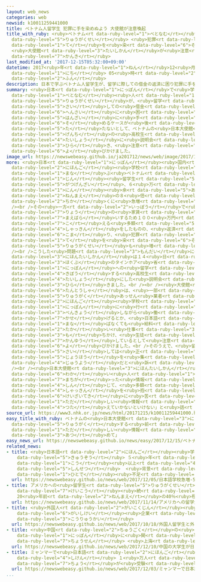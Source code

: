 ```yaml
---
layout: web_news
categories: web
newsid: k10011259441000
title: ベトナム人留学生 犯罪に手を染めぬよう 大使館が注意喚起
title_with_ruby: <ruby>ベトナム<rt data-ruby-level="1">べとなむ</rt></ruby><ruby>人<rt data-ruby-level="1">じん</rt></ruby><ruby>留学生<rt
  data-ruby-level="5">りゅうがくせい</rt></ruby> <ruby>犯罪<rt data-ruby-level="5">はんざい</rt></ruby>に<ruby>手<rt
  data-ruby-level="1">て</rt></ruby>を<ruby>染<rt data-ruby-level="6">そ</rt></ruby>めぬよう
  <ruby>大使館<rt data-ruby-level="3">たいしかん</rt></ruby>が<ruby>注意<rt data-ruby-level="3">ちゅうい</rt></ruby><ruby>喚起<rt
  data-ruby-level="7">かんき</rt></ruby>
last_modified_at: '2017-12-15T05:32:00+09:00'
datetime: 2017<ruby>年<rt data-ruby-level="1">ねん</rt></ruby>12<ruby>月<rt data-ruby-level="1">がつ</rt></ruby>15<ruby>日<rt
  data-ruby-level="1">にち</rt></ruby> 05<ruby>時<rt data-ruby-level="2">じ</rt></ruby>32<ruby>分<rt
  data-ruby-level="2">ふん</rt></ruby>
description: 日本で学ぶベトナム人留学生が、留学に際しての借金の返済に困り犯罪に手を染めるケースが後を絶たないとして、ベトナムの日本大使館が現地の高校生を対象に説明会を開き、注意を呼びかけました。
summary: <ruby>日本<rt data-ruby-level="1">にっぽん</rt></ruby>で<ruby>学<rt data-ruby-level="1">まな</rt></ruby>ぶ<ruby>ベトナム<rt
  data-ruby-level="1">べとなむ</rt></ruby><ruby>人<rt data-ruby-level="1">じん</rt></ruby><ruby>留学生<rt
  data-ruby-level="5">りゅうがくせい</rt></ruby>が、<ruby>留学<rt data-ruby-level="5">りゅうがく</rt></ruby>に<ruby>際<rt
  data-ruby-level="5">さい</rt></ruby>しての<ruby>借金<rt data-ruby-level="4">しゃっきん</rt></ruby>の<ruby>返済<rt
  data-ruby-level="6">へんさい</rt></ruby>に<ruby>困<rt data-ruby-level="6">こま</rt></ruby>り<ruby>犯罪<rt
  data-ruby-level="5">はんざい</rt></ruby>に<ruby>手<rt data-ruby-level="1">て</rt></ruby>を<ruby>染<rt
  data-ruby-level="6">そ</rt></ruby>めるケースが<ruby>後<rt data-ruby-level="2">あと</rt></ruby>を<ruby>絶<rt
  data-ruby-level="5">た</rt></ruby>たないとして、ベトナムの<ruby>日本大使館<rt data-ruby-level="3">にほんたいしかん</rt></ruby>が<ruby>現地<rt
  data-ruby-level="5">げんち</rt></ruby>の<ruby>高校生<rt data-ruby-level="2">こうこうせい</rt></ruby>を<ruby>対象<rt
  data-ruby-level="4">たいしょう</rt></ruby>に<ruby>説明会<rt data-ruby-level="4">せつめいかい</rt></ruby>を<ruby>開<rt
  data-ruby-level="3">ひら</rt></ruby>き、<ruby>注意<rt data-ruby-level="3">ちゅうい</rt></ruby>を<ruby>呼<rt
  data-ruby-level="6">よ</rt></ruby>びかけました。
image_url: https://newswebeasy.github.io/ja201712/news/web/image/2017/12/15/K10011259441_1712150424_1712150533_01_02.jpg
more: <ruby>日本<rt data-ruby-level="1">にっぽん</rt></ruby><ruby>国内<rt data-ruby-level="2">こくない</rt></ruby>の<ruby>日本語<rt
  data-ruby-level="2">にほんご</rt></ruby><ruby>学校<rt data-ruby-level="1">がっこう</rt></ruby>などで<ruby>学<rt
  data-ruby-level="1">まな</rt></ruby>ぶ<ruby>ベトナム<rt data-ruby-level="1">べとなむ</rt></ruby><ruby>人<rt
  data-ruby-level="1">じん</rt></ruby><ruby>留学生<rt data-ruby-level="5">りゅうがくせい</rt></ruby>はことし６<ruby>月現在<rt
  data-ruby-level="5">がつげんざい</rt></ruby>、６<ruby>万<rt data-ruby-level="2">まん</rt></ruby>９０００<ruby>人<rt
  data-ruby-level="1">にん</rt></ruby><ruby>余<rt data-ruby-level="5">あま</rt></ruby>りと５<ruby>年前<rt
  data-ruby-level="2">ねんまえ</rt></ruby>の８<ruby>倍<rt data-ruby-level="3">ばい</rt></ruby><ruby>近<rt
  data-ruby-level="2">ちか</rt></ruby>くに<ruby>急増<rt data-ruby-level="5">きゅうぞう</rt></ruby>しています。<br
  /><br />その<ruby>一方<rt data-ruby-level="2">いっぽう</rt></ruby>で<ruby>授業料<rt data-ruby-level="5">じゅぎょうりょう</rt></ruby>や<ruby>寮<rt
  data-ruby-level="7">りょう</rt></ruby>の<ruby>家賃<rt data-ruby-level="6">やちん</rt></ruby>などを<ruby>前払<rt
  data-ruby-level="7">まえばら</rt></ruby>いするため１００<ruby>万円<rt data-ruby-level="2">まんえん</rt></ruby>を<ruby>超<rt
  data-ruby-level="7">こ</rt></ruby>える<ruby>多額<rt data-ruby-level="5">たがく</rt></ruby>の<ruby>借金<rt
  data-ruby-level="4">しゃっきん</rt></ruby>をしたものの、<ruby>返済<rt data-ruby-level="6">へんさい</rt></ruby>に<ruby>困<rt
  data-ruby-level="6">こま</rt></ruby>り、<ruby>犯罪<rt data-ruby-level="5">はんざい</rt></ruby>に<ruby>手<rt
  data-ruby-level="1">て</rt></ruby>を<ruby>染<rt data-ruby-level="6">そ</rt></ruby>める<ruby>留学生<rt
  data-ruby-level="5">りゅうがくせい</rt></ruby>も<ruby>増<rt data-ruby-level="5">ふ</rt></ruby>えています。<br
  /><br />こうした<ruby>問題<rt data-ruby-level="3">もんだい</rt></ruby>に<ruby>対応<rt data-ruby-level="5">たいおう</rt></ruby>しようと、ベトナムの<ruby>日本大使館<rt
  data-ruby-level="3">にほんたいしかん</rt></ruby>は１４<ruby>日<rt data-ruby-level="1">にち</rt></ruby>、<ruby>北部<rt
  data-ruby-level="3">ほくぶ</rt></ruby>のタインホア<ruby>省<rt data-ruby-level="4">しょう</rt></ruby>で<ruby>日本<rt
  data-ruby-level="1">にっぽん</rt></ruby>への<ruby>留学<rt data-ruby-level="5">りゅうがく</rt></ruby>を<ruby>希望<rt
  data-ruby-level="4">きぼう</rt></ruby>する<ruby>高校生<rt data-ruby-level="2">こうこうせい</rt></ruby>を<ruby>対象<rt
  data-ruby-level="4">たいしょう</rt></ruby>にした<ruby>説明会<rt data-ruby-level="4">せつめいかい</rt></ruby>を<ruby>開<rt
  data-ruby-level="3">ひら</rt></ruby>きました。<br /><br /><ruby>大使館<rt data-ruby-level="3">たいしかん</rt></ruby>の<ruby>担当者<rt
  data-ruby-level="6">たんとうしゃ</rt></ruby>は、<ruby>一部<rt data-ruby-level="3">いちぶ</rt></ruby>の<ruby>留学<rt
  data-ruby-level="5">りゅうがく</rt></ruby>あっせん<ruby>業者<rt data-ruby-level="3">ぎょうしゃ</rt></ruby>や<ruby>日本語<rt
  data-ruby-level="2">にほんご</rt></ruby><ruby>学校<rt data-ruby-level="1">がっこう</rt></ruby>が、<ruby>日本<rt
  data-ruby-level="1">にっぽん</rt></ruby>に<ruby>行<rt data-ruby-level="2">い</rt></ruby>けば<ruby>勉強<rt
  data-ruby-level="3">べんきょう</rt></ruby>しながら<ruby>働<rt data-ruby-level="4">はたら</rt></ruby>くことができたくさん<ruby>稼<rt
  data-ruby-level="7">かせ</rt></ruby>げるとか、<ruby>日本語<rt data-ruby-level="2">にほんご</rt></ruby>をきちんと<ruby>学<rt
  data-ruby-level="1">まな</rt></ruby>ばなくても<ruby>給料<rt data-ruby-level="4">きゅうりょう</rt></ruby>の<ruby>高<rt
  data-ruby-level="2">たか</rt></ruby>い<ruby>仕事<rt data-ruby-level="3">しごと</rt></ruby>ができるなどと<ruby>持<rt
  data-ruby-level="3">も</rt></ruby>ちかけ、<ruby>生徒<rt data-ruby-level="4">せいと</rt></ruby>を<ruby>勧誘<rt
  data-ruby-level="7">かんゆう</rt></ruby>しているとして<ruby>注意<rt data-ruby-level="3">ちゅうい</rt></ruby>を<ruby>呼<rt
  data-ruby-level="6">よ</rt></ruby>びかけました。<br />そのうえで、<ruby>留学<rt data-ruby-level="5">りゅうがく</rt></ruby>に<ruby>際<rt
  data-ruby-level="5">さい</rt></ruby>しては<ruby>正<rt data-ruby-level="1">ただ</rt></ruby>しい<ruby>情報<rt
  data-ruby-level="5">じょうほう</rt></ruby>を<ruby>集<rt data-ruby-level="3">あつ</rt></ruby>めることが<ruby>重要<rt
  data-ruby-level="4">じゅうよう</rt></ruby>だと<ruby>訴<rt data-ruby-level="7">うった</rt></ruby>えました。<br
  /><br /><ruby>日本大使館<rt data-ruby-level="3">にほんたいしかん</rt></ruby>の<ruby>担当者<rt data-ruby-level="6">たんとうしゃ</rt></ruby>は「ベトナムの<ruby>若<rt
  data-ruby-level="6">わか</rt></ruby>い<ruby>人<rt data-ruby-level="1">ひと</rt></ruby>たちは<ruby>間違<rt
  data-ruby-level="7">まちが</rt></ruby>った<ruby>情報<rt data-ruby-level="5">じょうほう</rt></ruby>を<ruby>信<rt
  data-ruby-level="4">しん</rt></ruby>じて、<ruby>多額<rt data-ruby-level="5">たがく</rt></ruby>の<ruby>借金<rt
  data-ruby-level="4">しゃっきん</rt></ruby>を<ruby>抱<rt data-ruby-level="7">かか</rt></ruby>え<ruby>経済的<rt
  data-ruby-level="6">けいざいてき</rt></ruby>に<ruby>苦<rt data-ruby-level="3">くる</rt></ruby>しんでいる。<ruby>正<rt
  data-ruby-level="1">ただ</rt></ruby>しい<ruby>情報<rt data-ruby-level="5">じょうほう</rt></ruby>をもっと<ruby>伝<rt
  data-ruby-level="4">つた</rt></ruby>えていかないといけない」と<ruby>話<rt data-ruby-level="2">はな</rt></ruby>していました。
source_url: https://www3.nhk.or.jp/news/html/20171215/k10011259441000.html
easy_title_with_ruby: ベトナムの<ruby>日本大使館<rt data-ruby-level="3">にほんたいしかん</rt></ruby>「<ruby>留学<rt
  data-ruby-level="5">りゅうがく</rt></ruby>する<ruby>前<rt data-ruby-level="2">まえ</rt></ruby>に<ruby>正<rt
  data-ruby-level="1">ただ</rt></ruby>しい<ruby>情報<rt data-ruby-level="5">じょうほう</rt></ruby>を<ruby>集<rt
  data-ruby-level="3">あつ</rt></ruby>めて」
easy_news_url: https://newswebeasy.github.io/news/easy/2017/12/15/ベトナムの日本大使館留学する前に正しい情報を集めて
related_news:
- title: <ruby>日本語<rt data-ruby-level="2">にほんご</rt></ruby><ruby>学校<rt data-ruby-level="1">がっこう</rt></ruby><ruby>急増<rt
    data-ruby-level="5">きゅうぞう</rt></ruby> ５<ruby>年<rt data-ruby-level="1">ねん</rt></ruby>で200<ruby>校<rt
    data-ruby-level="1">こう</rt></ruby><ruby>以上<rt data-ruby-level="4">いじょう</rt></ruby><ruby>新設<rt
    data-ruby-level="5">しんせつ</rt></ruby>  <ruby>背景<rt data-ruby-level="6">はいけい</rt></ruby>に<ruby>人手<rt
    data-ruby-level="1">ひとで</rt></ruby><ruby>不足<rt data-ruby-level="4">ぶそく</rt></ruby>か
  url: https://newswebeasy.github.io/news/web/2017/12/05/日本語学校急増-5年で200校以上新設-背景に人手不足か
- title: アメリカへの<ruby>留学生<rt data-ruby-level="5">りゅうがくせい</rt></ruby><ruby>減少<rt data-ruby-level="5">げんしょう</rt></ruby><ruby>傾向<rt
    data-ruby-level="7">けいこう</rt></ruby><ruby>続<rt data-ruby-level="4">つづ</rt></ruby>く
    20<ruby>年前<rt data-ruby-level="2">ねんまえ</rt></ruby>の40％<ruby>程度<rt data-ruby-level="5">ていど</rt></ruby>
  url: https://newswebeasy.github.io/news/web/2017/11/14/アメリカへの留学生減少傾向続く-20年前の40程度
- title: <ruby>外国人<rt data-ruby-level="2">がいこくじん</rt></ruby><ruby>留学生<rt data-ruby-level="5">りゅうがくせい</rt></ruby>と<ruby>外資系<rt
    data-ruby-level="6">がいしけい</rt></ruby><ruby>企業<rt data-ruby-level="7">きぎょう</rt></ruby>の<ruby>交流会<rt
    data-ruby-level="3">こうりゅうかい</rt></ruby>
  url: https://newswebeasy.github.io/news/web/2017/10/18/外国人留学生と外資系企業の交流会
- title: <ruby>中国<rt data-ruby-level="2">ちゅうごく</rt></ruby>の<ruby>大学生<rt data-ruby-level="1">だいがくせい</rt></ruby>が<ruby>日本<rt
    data-ruby-level="1">にっぽん</rt></ruby>に<ruby>関<rt data-ruby-level="4">かん</rt></ruby>するクイズに<ruby>挑戦<rt
    data-ruby-level="7">ちょうせん</rt></ruby> <ruby>上海<rt data-ruby-level="8">しゃんはい</rt></ruby>
  url: https://newswebeasy.github.io/news/web/2017/12/10/中国の大学生が日本に関するクイズに挑戦-上海
- title: ミャンマーで<ruby>日本語<rt data-ruby-level="2">にほんご</rt></ruby><ruby>能力<rt data-ruby-level="5">のうりょく</rt></ruby><ruby>試験<rt
    data-ruby-level="4">しけん</rt></ruby> １<ruby>万人<rt data-ruby-level="2">まんにん</rt></ruby><ruby>超<rt
    data-ruby-level="7">ちょう</rt></ruby>が<ruby>受験<rt data-ruby-level="4">じゅけん</rt></ruby>
  url: https://newswebeasy.github.io/news/web/2017/12/03/ミャンマーで日本語能力試験-1万人超が受験
...
```

